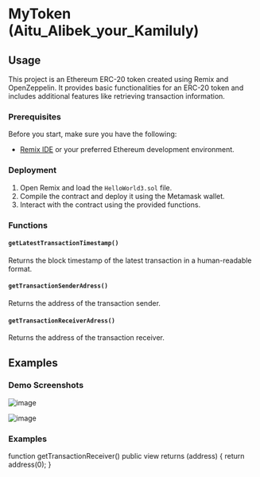 # MyToken (Aitu_Alibek_your_Kamiluly)

## Usage

This project is an Ethereum ERC-20 token created using Remix and OpenZeppelin. It provides basic functionalities for an ERC-20 token and includes additional features like retrieving transaction information.

### Prerequisites

Before you start, make sure you have the following:

- [Remix IDE](https://remix.ethereum.org/) or your preferred Ethereum development environment.

### Deployment

1. Open Remix and load the `HelloWorld3.sol` file.
2. Compile the contract and deploy it using the Metamask wallet.
3. Interact with the contract using the provided functions.

### Functions

#### `getLatestTransactionTimestamp()`

Returns the block timestamp of the latest transaction in a human-readable format.

#### `getTransactionSenderAdress()`

Returns the address of the transaction sender.

#### `getTransactionReceiverAdress()`

Returns the address of the transaction receiver.

## Examples

### Demo Screenshots



![image](https://github.com/akosy4ch/BTX_1/assets/121079410/30dc9d61-571b-4aaa-8792-01acb84d51b5)


![image](https://github.com/akosy4ch/BTX_1/assets/121079410/15d28ea5-d260-46ec-aebd-90e934f0fd97)

### Examples

function getTransactionReceiver() public view returns (address) {
        return address(0);
    }
